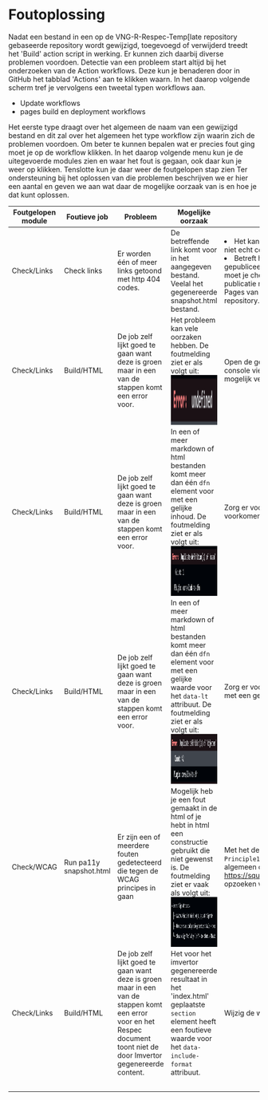 # Foutoplossing

Nadat een bestand in een op de VNG-R-Respec-Temp[late repository gebaseerde repository wordt gewijzigd, toegevoegd of verwijderd treedt het 'Build' action script in werking. Er kunnen zich daarbij diverse problemen voordoen.
Detectie van een probleem start altijd bij het onderzoeken van de Action workflows. Deze kun je benaderen door in GitHub het tabblad 'Actions' aan te klikken waarn. In het daarop volgende scherm tref je vervolgens een tweetal typen workflows aan.

* Update workflows
* pages build en deployment workflows

Het eerste type draagt over het algemeen de naam van een gewijzigd bestand en dit zal over het algemeen het type workflow zijn waarin zich de problemen voordoen. Om beter te kunnen bepalen wat er precies fout ging moet je op de workflow klikken.
In het daarop volgende menu kun je de uitegevoerde modules zien en waar het fout is gegaan, ook daar kun je weer op klikken. Tenslotte kun je daar weer de foutgelopen stap zien
Ter ondersteuning bij het oplossen van die problemen beschrijven we er hier een aantal en geven we aan wat daar de mogelijke oorzaak van is en hoe je dat kunt oplossen.

| Foutgelopen module | Foutieve job | Probleem | Mogelijke oorzaak | Oplossing |
| --- | --- | --- | --- | --- |
| Check/Links | Check links | Er worden één of meer links getoond met http 404 codes. | De betreffende link komt voor in het aangegeven bestand. Veelal het gegenereerde snapshot.html bestand. | <li>Het kan een in het document voorkomende url betreffen die niet echt correct hoeft te zijn. In dat geval kun je hem negeren.</li><li>Betreft het de link die vermeldt staat bij 'Deze versie', 'Laatst gepubliceerde versie', 'Laatste werkversie' of 'Vorige versie' dan moet je checken of de url wel overeenkomt met een in de publicatie repository geplaatste versie of met de url van de GitHub Pages van de Respec repository zelf. Corrigeer evt. de publicatie repository.</li> |
| Check/Links | Build/HTML | De job zelf lijkt goed te gaan want deze is groen maar in een van de stappen komt een error voor.| Het probleem kan vele oorzaken hebben. De foutmelding ziet er als volgt uit:</br><img align="left" width="100" height="100" src="./media/Foutmelding2.png"> | Open de gegenereerde GitHub Pages pagina en druk op F12. In de console view wordt de javascript error getoond. Deze kan je mogelijk verder brengen. |
| Check/Links | Build/HTML | De job zelf lijkt goed te gaan want deze is groen maar in een van de stappen komt een error voor.| In een of meer markdown of html bestanden komt meer dan één `dfn` element voor met een gelijke inhoud. De foutmelding ziet er als volgt uit:</br><img align="left" width="100" height="100" src="./media/Foutmelding3.png"> | Zorg er voor dat er geen duplicaat `dfn` elementen meer voorkomen. |
| Check/Links | Build/HTML | De job zelf lijkt goed te gaan want deze is groen maar in een van de stappen komt een error voor.| In een of meer markdown of html bestanden komt meer dan één `dfn` element voor met een gelijke waarde voor het `data-lt` attribuut. De foutmelding ziet er als volgt uit:</br><img align="left" width="100" height="100" src="./media/Foutmelding4.png"> | Zorg er voor dat er geen twee of meer `dfn` elementen voorkomen met een gelijke waarde voor het `data-lt` attribuut. |
| Check/WCAG | Run pa11y snapshot.html | Er zijn een of meerdere fouten gedetecteerd die tegen de WCAG principes in gaan | Mogelijk heb je een fout gemaakt in de html of je hebt in html een constructie gebruikt die niet gewenst is. De foutmelding ziet er vaak als volgt uit:<br/><img align="left" width="100" height="100" src="./media/Foutmelding1.png"> | Met het deel achter `WCAG2AA.` bijv. `Principle1.Guideline1_3.1_3_1.H49.AlignAttr` kun je over het algemeen op internet (bijv. op https://squizlabs.github.io/HTML_CodeSniffer/Standards/WCAG2/) opzoeken wat het probleem is. |
| Check/Links | Build/HTML | De job zelf lijkt goed te gaan want deze is groen maar in een van de stappen komt een error voor en het Respec document toont niet de door Imvertor gegenereerde content.| Het voor het imvertor gegenereerde resultaat in het 'index.html' geplaatste `section` element heeft een foutieve waarde voor het `data-include-format` attribuut. | Wijzig de waarde `md` in `html`. |
|  |  |  |  |  |
|  |  |  |  |  |
|  |  |  |  |  |
|  |  |  |  |  |
|  |  |  |  |  |
